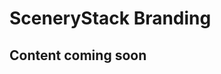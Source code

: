 # SceneryStack Branding

## Content coming soon

<!-- ## Banner

## Logo

### Logo (Dark)

### Logo (Light)

## Mark

### Mark (Dark)

### Mark (Light) -->